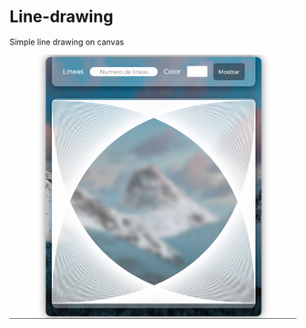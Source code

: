 # Line-drawing
Simple line drawing on canvas

![Preview de imagen](https://raw.githubusercontent.com/EddyBel/Line-drawing/main/info/preview.png)
